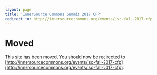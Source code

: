 ```yaml
---
layout: page
title: 'InnerSource Commons Summit 2017 CFP'
redirect_to: http://innersourcecommons.org/events/isc-fall-2017-cfp
---
```


# Moved

This site has been moved. You should now be redirected to [http://innersourcecommons.org/events/isc-fall-2017-cfp](http://innersourcecommons.org/events/isc-fall-2017-cfp).